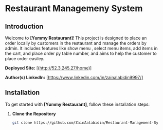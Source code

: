 # Restaurant Managemeny System

## Introduction

Welcome to **[Yummy Restaurant]**! This project is designed to place an order locally by customers in the restaurant and manage the orders by admin. It includes features like show menu , select menu items, add items in the cart, and place order py table number,  and aims to help the customer to place order easiley.

**Deployed Site:** [(http://52.3.245.27/home)]


**Author(s) LinkedIn:** [https://www.linkedin.com/in/zainalabidin9997/]

## Installation

To get started with **[Yummy Restaurant]**, follow these installation steps:

1. **Clone the Repository**
   ```bash
   git clone https://github.com/ZainAalabidin/Restaurant-Management-System.git

